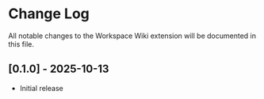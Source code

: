 # Change Log

All notable changes to the Workspace Wiki extension will be documented in this file.

## [0.1.0] - 2025-10-13

- Initial release
